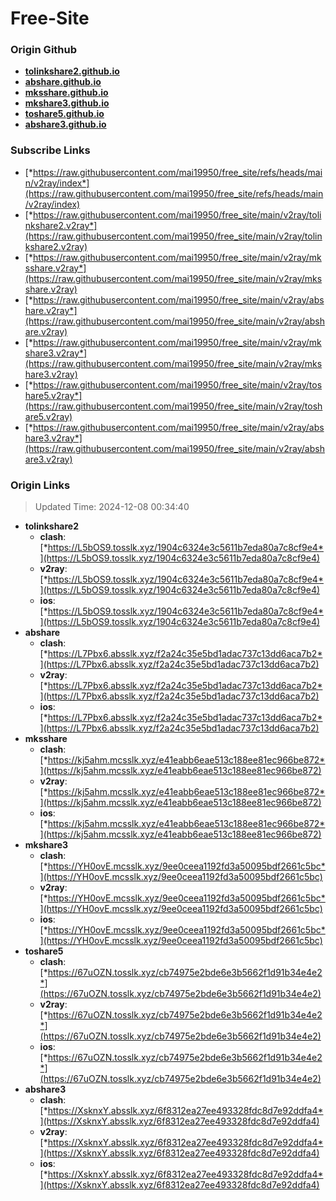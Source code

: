 # Free-Site

### Origin Github

- [**tolinkshare2.github.io**](https://github.com/tolinkshare2/tolinkshare2.github.io)
- [**abshare.github.io**](https://github.com/abshare/abshare.github.io)
- [**mksshare.github.io**](https://github.com/mksshare/mksshare.github.io)
- [**mkshare3.github.io**](https://github.com/mkshare3/mkshare3.github.io)
- [**toshare5.github.io**](https://github.com/toshare5/toshare5.github.io)
- [**abshare3.github.io**](https://github.com/abshare3/abshare3.github.io)

### Subscribe Links

- [*https://raw.githubusercontent.com/mai19950/free_site/refs/heads/main/v2ray/index*](https://raw.githubusercontent.com/mai19950/free_site/refs/heads/main/v2ray/index)
- [*https://raw.githubusercontent.com/mai19950/free_site/main/v2ray/tolinkshare2.v2ray*](https://raw.githubusercontent.com/mai19950/free_site/main/v2ray/tolinkshare2.v2ray)
- [*https://raw.githubusercontent.com/mai19950/free_site/main/v2ray/mksshare.v2ray*](https://raw.githubusercontent.com/mai19950/free_site/main/v2ray/mksshare.v2ray)
- [*https://raw.githubusercontent.com/mai19950/free_site/main/v2ray/abshare.v2ray*](https://raw.githubusercontent.com/mai19950/free_site/main/v2ray/abshare.v2ray)
- [*https://raw.githubusercontent.com/mai19950/free_site/main/v2ray/mkshare3.v2ray*](https://raw.githubusercontent.com/mai19950/free_site/main/v2ray/mkshare3.v2ray)
- [*https://raw.githubusercontent.com/mai19950/free_site/main/v2ray/toshare5.v2ray*](https://raw.githubusercontent.com/mai19950/free_site/main/v2ray/toshare5.v2ray)
- [*https://raw.githubusercontent.com/mai19950/free_site/main/v2ray/abshare3.v2ray*](https://raw.githubusercontent.com/mai19950/free_site/main/v2ray/abshare3.v2ray)

### Origin Links

> Updated Time: 2024-12-08 00:34:40

- **tolinkshare2**
  - **clash**: [*https://L5bOS9.tosslk.xyz/1904c6324e3c5611b7eda80a7c8cf9e4*](https://L5bOS9.tosslk.xyz/1904c6324e3c5611b7eda80a7c8cf9e4)
  - **v2ray**: [*https://L5bOS9.tosslk.xyz/1904c6324e3c5611b7eda80a7c8cf9e4*](https://L5bOS9.tosslk.xyz/1904c6324e3c5611b7eda80a7c8cf9e4)
  - **ios**: [*https://L5bOS9.tosslk.xyz/1904c6324e3c5611b7eda80a7c8cf9e4*](https://L5bOS9.tosslk.xyz/1904c6324e3c5611b7eda80a7c8cf9e4)
- **abshare**
  - **clash**: [*https://L7Pbx6.absslk.xyz/f2a24c35e5bd1adac737c13dd6aca7b2*](https://L7Pbx6.absslk.xyz/f2a24c35e5bd1adac737c13dd6aca7b2)
  - **v2ray**: [*https://L7Pbx6.absslk.xyz/f2a24c35e5bd1adac737c13dd6aca7b2*](https://L7Pbx6.absslk.xyz/f2a24c35e5bd1adac737c13dd6aca7b2)
  - **ios**: [*https://L7Pbx6.absslk.xyz/f2a24c35e5bd1adac737c13dd6aca7b2*](https://L7Pbx6.absslk.xyz/f2a24c35e5bd1adac737c13dd6aca7b2)
- **mksshare**
  - **clash**: [*https://kj5ahm.mcsslk.xyz/e41eabb6eae513c188ee81ec966be872*](https://kj5ahm.mcsslk.xyz/e41eabb6eae513c188ee81ec966be872)
  - **v2ray**: [*https://kj5ahm.mcsslk.xyz/e41eabb6eae513c188ee81ec966be872*](https://kj5ahm.mcsslk.xyz/e41eabb6eae513c188ee81ec966be872)
  - **ios**: [*https://kj5ahm.mcsslk.xyz/e41eabb6eae513c188ee81ec966be872*](https://kj5ahm.mcsslk.xyz/e41eabb6eae513c188ee81ec966be872)
- **mkshare3**
  - **clash**: [*https://YH0ovE.mcsslk.xyz/9ee0ceea1192fd3a50095bdf2661c5bc*](https://YH0ovE.mcsslk.xyz/9ee0ceea1192fd3a50095bdf2661c5bc)
  - **v2ray**: [*https://YH0ovE.mcsslk.xyz/9ee0ceea1192fd3a50095bdf2661c5bc*](https://YH0ovE.mcsslk.xyz/9ee0ceea1192fd3a50095bdf2661c5bc)
  - **ios**: [*https://YH0ovE.mcsslk.xyz/9ee0ceea1192fd3a50095bdf2661c5bc*](https://YH0ovE.mcsslk.xyz/9ee0ceea1192fd3a50095bdf2661c5bc)
- **toshare5**
  - **clash**: [*https://67uOZN.tosslk.xyz/cb74975e2bde6e3b5662f1d91b34e4e2*](https://67uOZN.tosslk.xyz/cb74975e2bde6e3b5662f1d91b34e4e2)
  - **v2ray**: [*https://67uOZN.tosslk.xyz/cb74975e2bde6e3b5662f1d91b34e4e2*](https://67uOZN.tosslk.xyz/cb74975e2bde6e3b5662f1d91b34e4e2)
  - **ios**: [*https://67uOZN.tosslk.xyz/cb74975e2bde6e3b5662f1d91b34e4e2*](https://67uOZN.tosslk.xyz/cb74975e2bde6e3b5662f1d91b34e4e2)
- **abshare3**
  - **clash**: [*https://XsknxY.absslk.xyz/6f8312ea27ee493328fdc8d7e92ddfa4*](https://XsknxY.absslk.xyz/6f8312ea27ee493328fdc8d7e92ddfa4)
  - **v2ray**: [*https://XsknxY.absslk.xyz/6f8312ea27ee493328fdc8d7e92ddfa4*](https://XsknxY.absslk.xyz/6f8312ea27ee493328fdc8d7e92ddfa4)
  - **ios**: [*https://XsknxY.absslk.xyz/6f8312ea27ee493328fdc8d7e92ddfa4*](https://XsknxY.absslk.xyz/6f8312ea27ee493328fdc8d7e92ddfa4)
